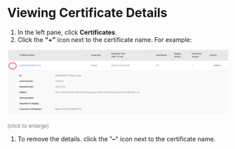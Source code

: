 <!--?xml version="1.0" encoding="utf-8"?-->

# Viewing Certificate Details

1.  In the left pane, click **Certificates**.
2. Click the **“+”** icon next to the certificate name. For example:

<!-- -->

![null](<../Resources/Images/view_edit.png>)

<span style="color: #708090; font-size: 9pt;">(click to enlarge)</span>

1. To remove the details. click the "**–**" icon next to the certificate name.

<!-- -->

